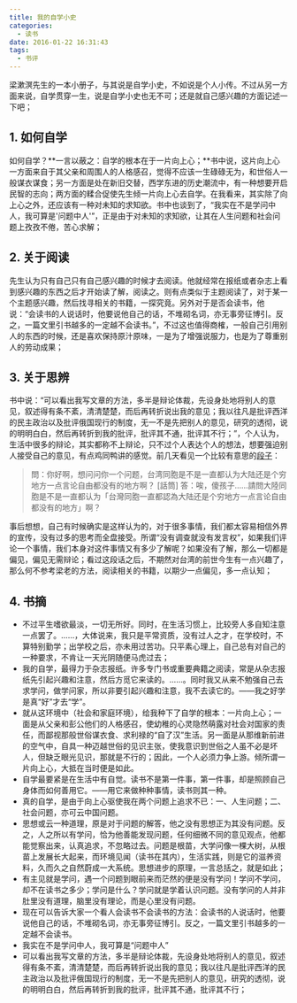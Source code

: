 ```yaml
---
title: 我的自学小史
categories:
  - 读书
date: 2016-01-22 16:31:43
tags:
  - 书评
---
```


梁漱溟先生的一本小册子，与其说是自学小史，不如说是个人小传。不过从另一方面来说，自学贯穿一生，说是自学小史也无不可；还是就自己感兴趣的方面记述一下吧；

<!-- more -->

1\. 如何自学
--------

如何自学？**一言以蔽之：自学的根本在于一片向上心；**书中说，这片向上心一方面来自于其父亲和周围人的人格感召，觉得不应该一生碌碌无为，和世俗人一般谋衣谋食；另一方面是处在新旧交替，西学东进的历史潮流中，有一种想要开启民智的志向；两方面的糅合促使先生倾一片向上心去自学。在我看来，其实除了向上心之外，还应该有一种对未知的求知欲。书中也谈到了，“我实在不是学问中人，我可算是'问题中人'”，正是由于对未知的求知欲，让其在人生问题和社会问题上孜孜不倦，苦心求解；

2\. 关于阅读
--------

先生认为只有自己只有自己感兴趣的时候才去阅读。他就经常在报纸或者杂志上看到感兴趣的东西之后才开始读了解，阅读之。则有点类似于主题阅读了，对于某一个主题感兴趣，然后找寻相关的书籍，一探究竟。另外对于是否会读书，他说：“会读书的人说话时，他要说他自己的话，不堆砌名词，亦无事旁征博引。反之，一篇文里引书越多的一定越不会读书。”，不过这也值得商榷，一般自己引用别人的东西的时候，还是喜欢保持原汁原味，一是为了增强说服力，也是为了尊重别人的劳动成果；

3\. 关于思辨
--------

书中说：“可以看出我写文章的方法，多半是辩论体裁，先设身处地将别人的意见，叙述得有条不紊，清清楚楚，而后再转折说出我的意见；我以往凡是批评西洋的民主政治以及批评俄国现行的制度，无一不是先把别人的意见，研究的透彻，说的明明白白，然后再转折到我的批评，批评其不通，批评其不行；”，个人认为，生活中很多的辩论，其实都称不上辩论，只不过个人表达个人的想法，想要强迫别人接受自己的意见，有点鸡同鸭讲的感觉。前几天看见一个比较有意思的[段子](http://weibo.com/2103197132/Dea4IrKbN?type=comment#_rnd1453451547451)：

> 問：你好啊，想问问你一个问题，台湾同胞是不是一直都认为大陆还是个穷地方一点言论自由都没有的地方啊？ \[話筒\] 答：唉，傻孩子……請問大陸同胞是不是一直都认为「台灣同胞一直都認為大陆还是个穷地方一点言论自由都没有的地方」啊？

事后想想，自己有时候确实是这样认为的，对于很多事情，我们都太容易相信外界的宣传，没有过多的思考而全盘接受。所谓“没有调查就没有发言权”，如果我们评论一个事情，我们本身对这件事情又有多少了解呢？如果没有了解，那么一切都是偏见，偏见无需辩论；看过这段话之后，不期然对台湾的前世今生有一点兴趣了，那么何不参考梁老的方法，阅读相关的书籍，以期少一点偏见，多一点认知；

4\. 书摘
------

*   不过平生嗜欲最淡，一切无所好。同时，在生活习惯上，比较旁人多自知注意一点罢了。......，大体说来，我只是平常资质，没有过人之才，在学校时，不算特别勤学；出学校之后，亦未用过苦功。只平素心理上，自己总有对自己的一种要求，不肯让一天光阴随便马虎过去；
*   我的自学，最得力于杂志报纸。许多专门书或重要典籍之阅读，常是从杂志报纸先引起兴趣和注意，然后方觅它来读的。......。同时我又从来不勉强自己去求学问，做学问家，所以非要引起兴趣和注意，我不去读它的。——我之好学是真“好”才去“学”。
*   就从这环境中（社会和家庭环境），给我种下了自学的根本：一片向上心；一面是从父亲和彭公他们的人格感召，使幼稚的心灵隐然萌露对社会对国家的责任，而鄙视那般世俗谋衣食、求利禄的“自了汉”生活。另一面是从那维新前进的空气中，自具一种迈越世俗的见识主张，使我意识到世俗之人虽不必是坏人，但缺乏眼光见识，那就是不行的；因此，一个人必须力争上游。倾所谓一片向上心，大抵在当时便是如此。
*   自学最要紧是在生活中有自觉。读书不是第一件事，第一件事，却是照顾自己身体而如何善用它。——用它来做种种事情，读书则其一种。
*   真的自学，是由于向上心驱使我在两个问题上追求不已：一、人生问题；二、社会问题，亦可云中国问题。
*   思想或云一种道理，原是对于问题的解答，他之没有思想正为其没有问题。反之，人之所以有学问，恰为他善能发现问题，任何细微不同的意见观点，他都能觉察出来，认真追求，不忽略过去。问题是根苗，大学问像一棵大树，从根苗上发展长大起来，而环境见闻（读书在其内），生活实践，则是它的滋养资料，久而久之自然蔚成一大系统。思想进步的原理，一言总括之，就是如此；
*   有主见就是学问，遇一个问题到眼前来而茫然的便是没有学问！学问不学问，却不在读书之多少；学问是什么？学问就是学着认识问题。没有学问的人并非肚里没有道理，脑里没有理论，而是心里没有问题。
*   现在可以告诉大家一个看人会读书不会读书的方法：会读书的人说话时，他要说他自己的话，不堆砌名词，亦无事旁征博引。反之，一篇文里引书越多的一定越不会读书。
*   我实在不是学问中人，我可算是“问题中人”
*   可以看出我写文章的方法，多半是辩论体裁，先设身处地将别人的意见，叙述得有条不紊，清清楚楚，而后再转折说出我的意见；我以往凡是批评西洋的民主政治以及批评俄国现行的制度，无一不是先把别人的意见，研究的透彻，说的明明白白，然后再转折到我的批评，批评其不通，批评其不行；
